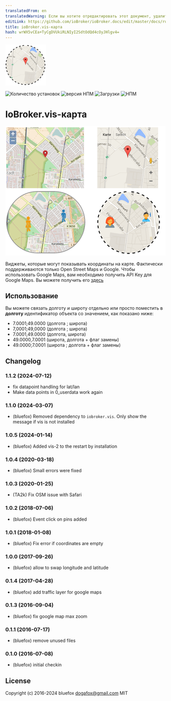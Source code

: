 ```yaml
---
translatedFrom: en
translatedWarning: Если вы хотите отредактировать этот документ, удалите поле «translationFrom», в противном случае этот документ будет снова автоматически переведен
editLink: https://github.com/ioBroker/ioBroker.docs/edit/master/docs/ru/adapterref/iobroker.vis-map/README.md
title: ioBroker.vis-карта
hash: wrWX5vCEa+TyCgDVUkiRLNIyI2SdtOdQd4cOyJHlgv4=
---
```

![Логотип](../../../en/adapterref/iobroker.vis-map/admin/vis-map.png)

![Количество установок](http://iobroker.live/badges/vis-map-stable.svg)
![версия НПМ](http://img.shields.io/npm/v/iobroker.vis-map.svg)
![Загрузки](https://img.shields.io/npm/dm/iobroker.vis-map.svg)
![НПМ](https://nodei.co/npm/iobroker.vis-map.png?downloads=true)

# IoBroker.vis-карта
![Скриншот](../../../en/adapterref/iobroker.vis-map/img/widgets.png)

Виджеты, которые могут показывать координаты на карте.
Фактически поддерживаются только Open Street Maps и Google. Чтобы использовать Google Maps, вам необходимо получить API Key для Google Maps.
Вы можете получить его [здесь](https://developers.google.com/maps/documentation/javascript/get-api-key)

## Использование
Вы можете связать долготу и широту отдельно или просто поместить в **долготу** идентификатор объекта со значением, как показано ниже:

- 7.0001;49.0000 (долгота ; широта)
- 7,0001;49,0000 (долгота ; широта)
- 7.0001,49.0000 (долгота, широта)
- 49.0000,7.0001 (широта, долгота + флаг замены)
- 49.0000;7.0001 (широта ; долгота + флаг замены)

<!-- Заполнитель для следующей версии (в начале строки):

### **РАБОТА В ХОДЕ** -->

## Changelog
### 1.1.2 (2024-07-12)
- fix datapoint handling for lat/lan
- Make data points in 0_userdata work again

### 1.1.0 (2024-03-07)
- (bluefox) Removed dependency to `iobroker.vis`. Only show the message if vis is not installed

### 1.0.5 (2024-01-14)
- (bluefox) Added vis-2 to the restart by installation

### 1.0.4 (2020-03-18)
- (bluefox) Small errors were fixed

### 1.0.3 (2020-01-25)
- (TA2k) Fix OSM issue with Safari

### 1.0.2 (2018-07-06)
- (bluefox) Event click on pins added

### 1.0.1 (2018-01-08)
- (bluefox) Fix error if coordinates are empty

### 1.0.0 (2017-09-26)
- (bluefox) allow to swap longitude and latitude

### 0.1.4 (2017-04-28)
- (bluefox) add traffic layer for google maps

### 0.1.3 (2016-09-04)
- (bluefox) fix google map max zoom

### 0.1.1 (2016-07-17)
- (bluefox) remove unused files

### 0.1.0 (2016-07-08)
- (bluefox) initial checkin

## License
 Copyright (c) 2016-2024 bluefox <dogafox@gmail.com>
 MIT